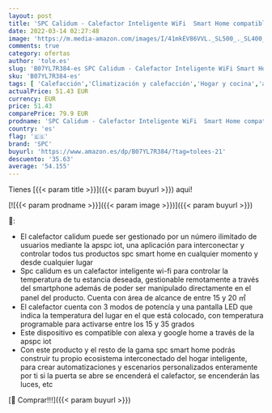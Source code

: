 ```yaml
---
layout: post
title: 'SPC Calidum - Calefactor Inteligente WiFi  Smart Home compatible con Amazon Alexa  Google Home'
date: 2022-03-14 02:27:48
image: 'https://m.media-amazon.com/images/I/41mkEV86VVL._SL500_._SL400_.jpg'
comments: true
category: ofertas
author: 'tole.es'
slug: 'B07YL7R384-es SPC Calidum - Calefactor Inteligente WiFi Smart Home...'
sku: 'B07YL7R384-es'
tags: [ 'Calefacción','Climatización y calefacción','Hogar y cocina','alexa','google','home','spc', ]
actualPrice: 51.43 EUR
currency: EUR
price: 51.43
comparePrice: 79.9 EUR
prodname: 'SPC Calidum - Calefactor Inteligente WiFi  Smart Home compatible con Amazon Alexa  Google Home'
country: 'es'
flag: '🇪🇸'
brand: 'SPC'
buyurl: 'https://www.amazon.es/dp/B07YL7R384/?tag=tolees-21'
descuento: '35.63'
average: '54.155'
---
```


Tienes [{{< param title >}}]({{< param buyurl >}}) aqui!

[![{{< param prodname >}}]({{< param image >}})]({{< param buyurl >}})

🔎:

- El calefactor calidum puede ser gestionado por un número ilimitado de usuarios mediante la apspc iot, una aplicación para interconectar y controlar todos tus productos spc smart home en cualquier momento y desde cualquier lugar
- Spc calidum es un calefactor inteligente wi-fi para controlar la temperatura de tu estancia deseada, gestionable remotamente a través del smartphone además de poder ser manipulado directamente en el panel del producto. Cuenta con área de alcance de entre 15 y 20 ㎡
- El calefactor cuenta con 3 modos de potencía y una pantalla LED que indica la temperatura del lugar en el que está colocado, con temperatura programable para activarse entre los 15 y 35 grados
- Este dispositivo es compatible con alexa y google home a través de la apspc iot
- Con este producto y el resto de la gama spc smart home podrás construir tu propio ecosistema interconectado del hogar inteligente, para crear automatizaciones y escenarios personalizados enteramente por ti si la puerta se abre se encenderá el calefactor, se encenderán las luces, etc

[🛒 Comprar!!!]({{< param buyurl >}})
